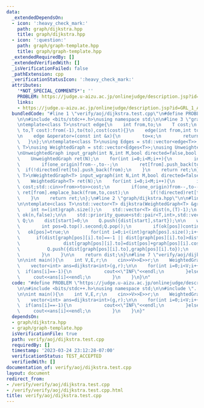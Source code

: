 ```yaml
---
data:
  _extendedDependsOn:
  - icon: ':heavy_check_mark:'
    path: graph/dijkstra.hpp
    title: graph/dijkstra.hpp
  - icon: ':question:'
    path: graph/graph-template.hpp
    title: graph/graph-template.hpp
  _extendedRequiredBy: []
  _extendedVerifiedWith: []
  _isVerificationFailed: false
  _pathExtension: cpp
  _verificationStatusIcon: ':heavy_check_mark:'
  attributes:
    '*NOT_SPECIAL_COMMENTS*': ''
    PROBLEM: https://judge.u-aizu.ac.jp/onlinejudge/description.jsp?id=GRL_1_A
    links:
    - https://judge.u-aizu.ac.jp/onlinejudge/description.jsp?id=GRL_1_A
  bundledCode: "#line 1 \"verify/aoj/dijkstra.test.cpp\"\n#define PROBLEM \"https://judge.u-aizu.ac.jp/onlinejudge/description.jsp?id=GRL_1_A\"\
    \n\n#include <bits/stdc++.h>\nusing namespace std;\n\n#line 3 \"graph/graph-template.hpp\"\
    \ntemplate<class T>\nstruct edge{\n    int from,to;\n    T cost;\n    \n    edge(int\
    \ to,T cost):from(-1),to(to),cost(cost){}\n    edge(int from,int to,T cost):from(from),to(to),cost(cost){}\n\
    \n    edge &operator=(const int &x){\n        to=x;\n        return *this;\n \
    \   }\n};\n\ntemplate<class T>\nusing Edges = std::vector<edge<T>>;\n\ntemplate<class\
    \ T>\nusing WeightedGraph = std::vector<Edges<T>>;\nusing UnweightedGraph = std::vector<std::vector<int>>;\n\
    \nUnweightedGraph input_graph(int N,int M,bool directed=false,bool one_origin=true){\n\
    \    UnweightedGraph ret(N);\n    for(int i=0;i<M;i++){\n        int from,to;std::cin>>from>>to;\n\
    \        if(one_origin)from--,to--;\n        ret[from].push_back(to);\n      \
    \  if(!directed)ret[to].push_back(from);\n    }\n    return ret;\n};\n\ntemplate<class\
    \ T>\nWeightedGraph<T> input_wgraph(int N,int M,bool directed=false,bool one_origin=true){\n\
    \    WeightedGraph<T> ret(N);\n    for(int i=0;i<M;i++){\n        int from,to;T\
    \ cost;std::cin>>from>>to>>cost;\n        if(one_origin)from--,to--;\n       \
    \ ret[from].emplace_back(from,to,cost);\n        if(!directed)ret[to].emplace_back(to,from,cost);\n\
    \    }\n    return ret;\n};\n#line 2 \"graph/dijkstra.hpp\"\n\n#line 6 \"graph/dijkstra.hpp\"\
    \n\ntemplate<class T>\nstd::vector<T> dijkstra(WeightedGraph<T> &graph,int start=0){\n\
    \    int n=(int)graph.size();\n    std::vector<T> dist(n,(T)-1);\n    std::vector<bool>\
    \ ok(n,false);\n\n    std::priority_queue<std::pair<T,int>,std::vector<std::pair<T,int>>,std::greater<std::pair<T,int>>>\
    \ Q;\n    dist[start]=0;\n    Q.push({dist[start],start});\n\n    while(!Q.empty()){\n\
    \        int pos=Q.top().second;Q.pop();\n        if(ok[pos])continue;\n     \
    \   ok[pos]=true;\n        for(int i=0;i<(int)graph[pos].size();i++){\n      \
    \      if(dist[graph[pos][i].to]==-1 || dist[graph[pos][i].to]>dist[pos]+graph[pos][i].cost){\n\
    \                dist[graph[pos][i].to]=dist[pos]+graph[pos][i].cost;\n      \
    \          Q.push({dist[graph[pos][i].to],graph[pos][i].to});\n            }\n\
    \        }\n    }\n\n    return dist;\n}\n#line 7 \"verify/aoj/dijkstra.test.cpp\"\
    \n\nint main(){\n    int V,E,r;\n    cin>>V>>E>>r;\n    WeightedGraph<int> g=input_wgraph<int>(V,E,true,false);\n\
    \    vector<int> ans=dijkstra<int>(g,r);\n\n    for(int i=0;i<V;i++){\n      \
    \  if(ans[i]==-1){\n            cout<<\"INF\"<<endl;\n        }else{\n       \
    \     cout<<ans[i]<<endl;\n        }\n    }\n}\n"
  code: "#define PROBLEM \"https://judge.u-aizu.ac.jp/onlinejudge/description.jsp?id=GRL_1_A\"\
    \n\n#include <bits/stdc++.h>\nusing namespace std;\n\n#include \"../../graph/dijkstra.hpp\"\
    \n\nint main(){\n    int V,E,r;\n    cin>>V>>E>>r;\n    WeightedGraph<int> g=input_wgraph<int>(V,E,true,false);\n\
    \    vector<int> ans=dijkstra<int>(g,r);\n\n    for(int i=0;i<V;i++){\n      \
    \  if(ans[i]==-1){\n            cout<<\"INF\"<<endl;\n        }else{\n       \
    \     cout<<ans[i]<<endl;\n        }\n    }\n}"
  dependsOn:
  - graph/dijkstra.hpp
  - graph/graph-template.hpp
  isVerificationFile: true
  path: verify/aoj/dijkstra.test.cpp
  requiredBy: []
  timestamp: '2023-03-24 23:12:28-07:00'
  verificationStatus: TEST_ACCEPTED
  verifiedWith: []
documentation_of: verify/aoj/dijkstra.test.cpp
layout: document
redirect_from:
- /verify/verify/aoj/dijkstra.test.cpp
- /verify/verify/aoj/dijkstra.test.cpp.html
title: verify/aoj/dijkstra.test.cpp
---
```

